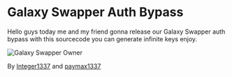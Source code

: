# Galaxy Swapper Auth Bypass
Hello guys today me and my friend gonna release our Galaxy Swapper auth bypass with this sourcecode you can generate infinite keys enjoy.

![Galaxy Swapper Owner](https://cdn.discordapp.com/attachments/1176848177584943144/1184198520689926164/sticker.png?ex=658b19d0&is=6578a4d0&hm=5317ef34c961651c13b51ed4bbdd48f685a016eedee6752e49c361e543b8d27e&)

By [Integer1337](https://github.com/yxsyn) and [paymax1337](https://github.com/paymax1337)
